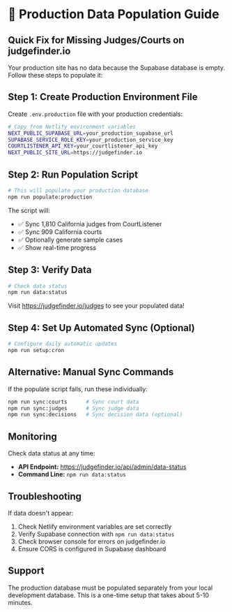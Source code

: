 # 🚀 Production Data Population Guide

## Quick Fix for Missing Judges/Courts on judgefinder.io

Your production site has no data because the Supabase database is empty. Follow these steps to populate it:

## Step 1: Create Production Environment File
Create `.env.production` file with your production credentials:

```bash
# Copy from Netlify environment variables
NEXT_PUBLIC_SUPABASE_URL=your_production_supabase_url
SUPABASE_SERVICE_ROLE_KEY=your_production_service_key
COURTLISTENER_API_KEY=your_courtlistener_api_key
NEXT_PUBLIC_SITE_URL=https://judgefinder.io
```

## Step 2: Run Population Script

```bash
# This will populate your production database
npm run populate:production
```

The script will:
- ✅ Sync 1,810 California judges from CourtListener
- ✅ Sync 909 California courts 
- ✅ Optionally generate sample cases
- ✅ Show real-time progress

## Step 3: Verify Data

```bash
# Check data status
npm run data:status
```

Visit https://judgefinder.io/judges to see your populated data!

## Step 4: Set Up Automated Sync (Optional)

```bash
# Configure daily automatic updates
npm run setup:cron
```

## Alternative: Manual Sync Commands

If the populate script fails, run these individually:

```bash
npm run sync:courts      # Sync court data
npm run sync:judges      # Sync judge data  
npm run sync:decisions   # Sync decision data (optional)
```

## Monitoring

Check data status at any time:
- **API Endpoint:** https://judgefinder.io/api/admin/data-status
- **Command Line:** `npm run data:status`

## Troubleshooting

If data doesn't appear:
1. Check Netlify environment variables are set correctly
2. Verify Supabase connection with `npm run data:status`
3. Check browser console for errors on judgefinder.io
4. Ensure CORS is configured in Supabase dashboard

## Support

The production database must be populated separately from your local development database. This is a one-time setup that takes about 5-10 minutes.
